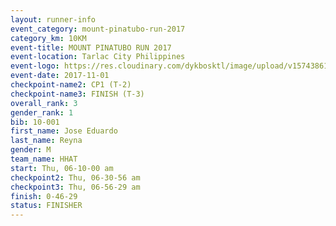 ```yaml
---
layout: runner-info 
event_category: mount-pinatubo-run-2017 
category_km: 10KM 
event-title: MOUNT PINATUBO RUN 2017 
event-location: Tarlac City Philippines 
event-logo: https://res.cloudinary.com/dykbosktl/image/upload/v1574386116/Logo/Event_Poster_vqknnb.png 
event-date: 2017-11-01 
checkpoint-name2: CP1 (T-2) 
checkpoint-name3: FINISH (T-3) 
overall_rank: 3
gender_rank: 1
bib: 10-001
first_name: Jose Eduardo
last_name: Reyna
gender: M
team_name: HHAT
start: Thu, 06-10-00 am
checkpoint2: Thu, 06-30-56 am
checkpoint3: Thu, 06-56-29 am
finish: 0-46-29
status: FINISHER
---
```

